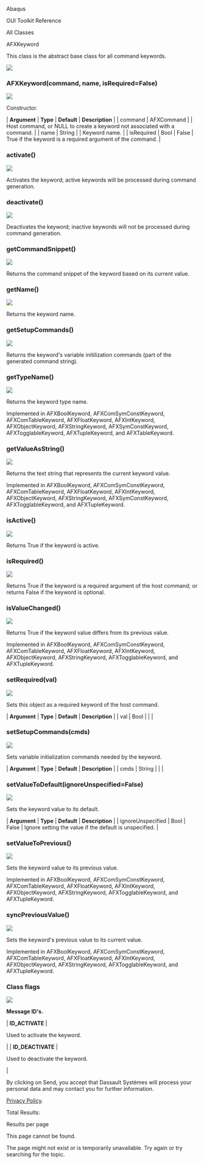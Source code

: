 Abaqus

GUI Toolkit Reference

All Classes

AFXKeyword

This class is the abstract base class for all command keywords.

![](https://help.3ds.com/2023/English/DSSIMULIA_Established/SIMACAERefImages/gui-afxkeyword.png)

### AFXKeyword(command, name, isRequired=False)

![](https://help.3ds.com/2023/English/DSSIMULIA_Established/IconsReference/butix_top_wline.png)

Constructor.

| **Argument** | **Type** | **Default** | **Description** |
| command | AFXCommand | | Host command, or NULL to create a keyword not associated with a command. |
| name | String | | Keyword name. |
| isRequired | Bool | False | True if the keyword is a required argument of the command. |

### activate()

![](https://help.3ds.com/2023/English/DSSIMULIA_Established/IconsReference/butix_top_wline.png)

Activates the keyword; active keywords will be processed during command generation.

### deactivate()

![](https://help.3ds.com/2023/English/DSSIMULIA_Established/IconsReference/butix_top_wline.png)

Deactivates the keyword; inactive keywords will not be processed during command generation.

### getCommandSnippet()

![](https://help.3ds.com/2023/English/DSSIMULIA_Established/IconsReference/butix_top_wline.png)

Returns the command snippet of the keyword based on its current value.

### getName()

![](https://help.3ds.com/2023/English/DSSIMULIA_Established/IconsReference/butix_top_wline.png)

Returns the keyword name.

### getSetupCommands()

![](https://help.3ds.com/2023/English/DSSIMULIA_Established/IconsReference/butix_top_wline.png)

Returns the keyword's variable initilization commands (part of the generated command string).

### getTypeName()

![](https://help.3ds.com/2023/English/DSSIMULIA_Established/IconsReference/butix_top_wline.png)

Returns the keyword type name.

Implemented in AFXBoolKeyword, AFXComSymConstKeyword, AFXComTableKeyword, AFXFloatKeyword, AFXIntKeyword, AFXObjectKeyword, AFXStringKeyword, AFXSymConstKeyword, AFXTogglableKeyword, AFXTupleKeyword, and AFXTableKeyword.

### getValueAsString()

![](https://help.3ds.com/2023/English/DSSIMULIA_Established/IconsReference/butix_top_wline.png)

Returns the text string that represents the current keyword value.

Implemented in AFXBoolKeyword, AFXComSymConstKeyword, AFXComTableKeyword, AFXFloatKeyword, AFXIntKeyword, AFXObjectKeyword, AFXStringKeyword, AFXSymConstKeyword, AFXTogglableKeyword, and AFXTupleKeyword.

### isActive()

![](https://help.3ds.com/2023/English/DSSIMULIA_Established/IconsReference/butix_top_wline.png)

Returns True if the keyword is active.

### isRequired()

![](https://help.3ds.com/2023/English/DSSIMULIA_Established/IconsReference/butix_top_wline.png)

Returns True if the keyword is a required argument of the host command; or returns False if the keyword is optional.

### isValueChanged()

![](https://help.3ds.com/2023/English/DSSIMULIA_Established/IconsReference/butix_top_wline.png)

Returns True if the keyword value differs from its previous value.

Implemented in AFXBoolKeyword, AFXComSymConstKeyword, AFXComTableKeyword, AFXFloatKeyword, AFXIntKeyword, AFXObjectKeyword, AFXStringKeyword, AFXTogglableKeyword, and AFXTupleKeyword.

### setRequired(val)

![](https://help.3ds.com/2023/English/DSSIMULIA_Established/IconsReference/butix_top_wline.png)

Sets this object as a required keyword of the host command.

| **Argument** | **Type** | **Default** | **Description** |
| val | Bool | | |

### setSetupCommands(cmds)

![](https://help.3ds.com/2023/English/DSSIMULIA_Established/IconsReference/butix_top_wline.png)

Sets variable initialization commands needed by the keyword.

| **Argument** | **Type** | **Default** | **Description** |
| cmds | String | | |

### setValueToDefault(ignoreUnspecified=False)

![](https://help.3ds.com/2023/English/DSSIMULIA_Established/IconsReference/butix_top_wline.png)

Sets the keyword value to its default.

| **Argument** | **Type** | **Default** | **Description** |
| ignoreUnspecified | Bool | False | Ignore setting the value if the default is unspecified. |

### setValueToPrevious()

![](https://help.3ds.com/2023/English/DSSIMULIA_Established/IconsReference/butix_top_wline.png)

Sets the keyword value to its previous value.

Implemented in AFXBoolKeyword, AFXComSymConstKeyword, AFXComTableKeyword, AFXFloatKeyword, AFXIntKeyword, AFXObjectKeyword, AFXStringKeyword, AFXTogglableKeyword, and AFXTupleKeyword.

### syncPreviousValue()

![](https://help.3ds.com/2023/English/DSSIMULIA_Established/IconsReference/butix_top_wline.png)

Sets the keyword's previous value to its current value.

Implemented in AFXBoolKeyword, AFXComSymConstKeyword, AFXComTableKeyword, AFXFloatKeyword, AFXIntKeyword, AFXObjectKeyword, AFXStringKeyword, AFXTogglableKeyword, and AFXTupleKeyword.

### Class flags

![](https://help.3ds.com/2023/English/DSSIMULIA_Established/IconsReference/butix_top_wline.png)

**Message ID's.**

| **ID_ACTIVATE** |

Used to activate the keyword.

|
| **ID_DEACTIVATE** |

Used to deactivate the keyword.

|

By clicking on Send, you accept that Dassault Systèmes will process your personal data and may contact you for further information.

[Privacy Policy](https://www.3ds.com/privacy-policy).

Total Results:

Results per page

This page cannot be found.

The page might not exist or is temporarily unavailable. Try again or try searching for the topic.
